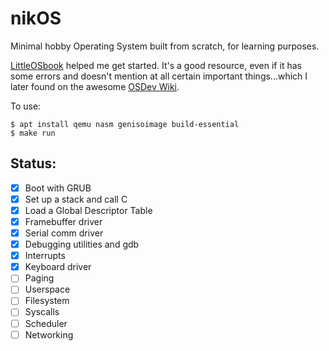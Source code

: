 # nikOS

Minimal hobby Operating System built from scratch, for learning purposes.

[LittleOSbook](https://littleosbook.github.io/) helped me get started. It's a good resource, even if it has some errors and doesn't mention at all certain important things...which I later found on the awesome [OSDev Wiki](https://wiki.osdev.org/Expanded_Main_Page).

To use:
```
$ apt install qemu nasm genisoimage build-essential
$ make run
```

## Status:

- [x] Boot with GRUB
- [x] Set up a stack and call C
- [x] Load a Global Descriptor Table
- [x] Framebuffer driver
- [x] Serial comm driver
- [x] Debugging utilities and gdb
- [x] Interrupts
- [x] Keyboard driver
- [ ] Paging
- [ ] Userspace
- [ ] Filesystem
- [ ] Syscalls
- [ ] Scheduler
- [ ] Networking